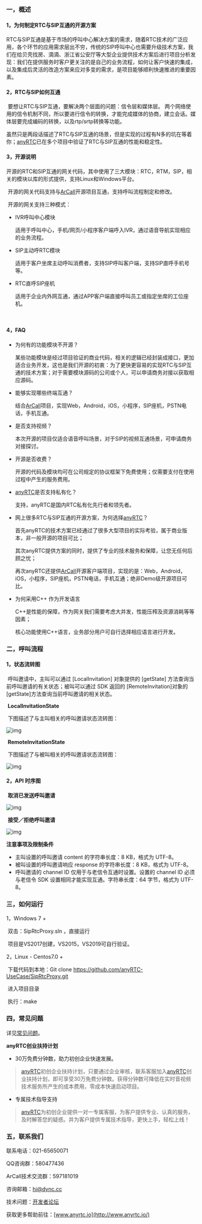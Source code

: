 ### 一，概述

#### 	1，为何制定RTC与SIP互通的开源方案

​	RTC与SIP互通是基于市场的呼叫中心解决方案的需求，随着RTC技术的广泛应用，各个环节的应用需求层出不穷，传统的SIP呼叫中心也需要升级技术方案，我们在给贝壳找房、滴滴、浙江省公安厅等大型企业提供技术方案后进行项目分析发现：我们在提供服务时客户更关注的是自己的业务流程，如何让客户快速的集成，以及集成后灵活的改造方案来应对多变的需求，是项目能够顺利快速推进的重要因素。



#### 	2，RTC与SIP如何互通

​	要想让RTC与SIP互通，要解决两个层面的问题：信令层和媒体层。 两个网络使用的信令机制不同，所以要进行信令的转换，才能完成媒体的协商，建立会话。媒体层要完成编码的转换，以及rtp/srtp转换等功能。

​	虽然只是两段话描述了RTC与SIP互通的场景，但是实现的过程有N多的坑在等着你；[anyRTC](https://www.anyrtc.io)已在多个项目中验证了RTC与SIP互通的性能和稳定性。



#### 	3，开源说明

​	开源的RTC和SIP互通的网关代码，其中使用了三大模块：RTC，RTM，SIP，相关的模块以库的形式提供，支持Linux和Windows平台。

​	开源的网关代码支持与[ArCall](https://github.com/anyRTC-UseCase/ARCall)开源项目互通，支持呼叫流程制定和修改。

​	开源的网关支持三种模式：

 - IVR呼叫中心模块

   适用于呼叫中心，手机/网页/小程序客户端呼入IVR，通过语音导航实现相应的业务流程。

 - SIP主动呼RTC模块

   适用于客户坐席主动呼叫消费者，支持SIP呼叫客户端，支持SIP直呼手机号等。

 - RTC直呼SIP座机

   适用于企业内外网互通，通过APP客户端直接呼叫员工或指定坐席的工位座机。

​	

#### 	4，FAQ

 - 为何有的功能模块不开源？

   某些功能模块是经过项目验证的商业代码，相关的逻辑已经封装成接口，更加适合业务开发，这也是我们开源的初衷：为了更快更容易的实现RTC与SIP互通的技术方案；对于需要模块源码的公司或个人，可以申请商务对接以获取相应源码。

 - 能够实现哪些终端互通？

   结合[ArCall](https://github.com/anyRTC-UseCase/ARCall)项目，实现Web，Android，iOS，小程序，SIP座机，PSTN电话，手机互通。

 - 是否支持视频？

   本次开源的项目仅适合语音呼叫场景，对于SIP的视频互通场景，可申请商务对接探讨。

 - 开源是否收费？

   开源的代码及模块均可在公司规定的协议框架下免费使用；仅需要支付在使用过程中产生的服务费用。

 - [anyRTC](https://www.anyrtc.io)是否支持私有化？

   支持，anyRTC是国内RTC私有化先行者和领先者。

 - 网上很多RTC与SIP互通的开源方案，为何选择[anyRTC](https://www.anyrtc.io)？

   首先anyRTC的技术方案已经通过了很多大型项目的实际考验，属于商业版本，非一般开源的项目可比；

   其次anyRTC提供方案的同时，提供了专业的技术服务和保障，让您无任何后顾之忧；

   再次anyRTC还提供[ArCall](https://github.com/anyRTC-UseCase/ARCall)开源客户端项目，实现的是：Web，Android，iOS，小程序，SIP座机，PSTN电话，手机互通；绝非Demo级开源项目可比。

 - 为何采用C++ 作为开发语言

   C++是性能的保障，作为网关我们需要考虑大并发，性能压榨及资源消耗等等因素；

   核心功能使用C++语言，业务部分用户可自行选择相应语言进行开发。

   

### 二，呼叫流程

#### 1，状态流转图

​	呼叫邀请中，主叫可以通过 [LocalInvitation] 对象提供的 [getState] 方法查询当前呼叫邀请的有关状态；被叫可以通过 SDK 返回的 [RemoteInvitation]对象的 [getState]方法查询当前呼叫邀请的相关状态。

​	**LocalInvitationState**

​	下图描述了与主叫相关的呼叫邀请状态流转图：

![img](https://web-cdn.agora.io/docs-files/1582270646018)

​	**RemoteInvitationState**

​	下图描述了与被叫相关的呼叫邀请状态流转图：

![img](https://web-cdn.agora.io/docs-files/1582270656158)

#### 2，API 时序图

​	**取消已发送呼叫邀请**

![img](https://web-cdn.agora.io/docs-files/1565426396109)

​	**接受／拒绝呼叫邀请**

![img](https://web-cdn.agora.io/docs-files/1565427974586)

**注意事项及限制条件**

- 主叫设置的呼叫邀请 content 的字符串长度：8 KB，格式为 UTF-8。
- 被叫设置的呼叫邀请响应 response 的字符串长度：8 KB，格式为 UTF-8。
- 呼叫邀请的 channel ID 仅用于与老信令互通时设置。设置的 channel ID 必须与老信令 SDK 设置相同才能实现互通。字符串长度：64 字节，格式为 UTF-8。

### 三，如何运行

1，Windows 7 +

​	双击：SipRtcProxy.sln ，直接运行

​	项目是VS2017创建，VS2015，VS2019可自行验证。

2，Linux - Centos7.0 + 

​	下载代码到本地：Git clone https://github.com/anyRTC-UseCase/SipRtcProxy.git 

​	进入项目目录

​	执行：make

### 四，常见问题

详见[常见问题](https://docs.anyrtc.io/platforms/docs/platforms/FAQ/faq)。

**anyRTC创业扶持计划**

- 30万免费分钟数，助力初创企业快速发展。

> [anyRTC](https://www.anyrtc.io)初创企业扶持计划，只要通过企业审核，联系客服加入[anyRTC](https://www.anyrtc.io)创业扶持计划，即可享受30万免费分钟数。获得分钟数可降低在实时音视频技术服务所产生的成本费用，零成本快速启动项目。

- 专属技术指导支持

> [anyRTC](https://www.anyrtc.io)为初创企业提供一对一专属客服，为客户提供专业、认真的服务，及时解答您的疑惑。并为客户提供专属技术指导，更快上手，轻松上线！

### 五，联系我们

联系电话：021-65650071

QQ咨询群：580477436

ArCall技术交流群：597181019

咨询邮箱：[hi@dync.cc](mailto:hi@dync.cc)

技术问题：[开发者论坛](https://bbs.anyrtc.io/)

获取更多帮助前往：[www.anyrtc.io](http://www.anyrtc.io/)